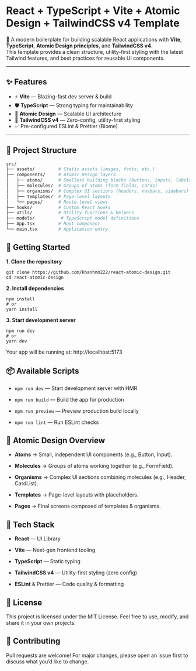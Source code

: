 # React + TypeScript + Vite + Atomic Design + TailwindCSS v4 Template

🚀 A modern boilerplate for building scalable React applications with **Vite**, **TypeScript**, **Atomic Design principles**, and **TailwindCSS v4**.  
This template provides a clean structure, utility-first styling with the latest Tailwind features, and best practices for reusable UI components.

---

## ✨ Features

- ⚡ **Vite** — Blazing-fast dev server & build  
- 🛡 **TypeScript** — Strong typing for maintainability  
- 🧩 **Atomic Design** — Scalable UI architecture  
- 🎨 **TailwindCSS v4** — Zero-config, utility-first styling  
- ✅ Pre-configured ESLint & Prettier (Biome) 

---

## 📂 Project Structure

```bash
src/
├── assets/         # Static assets (images, fonts, etc.)
├── components/     # Atomic Design layers
│   ├── atoms/      # Smallest building blocks (buttons, inputs, labels)
│   ├── molecules/  # Groups of atoms (form fields, cards)
│   ├── organisms/  # Complex UI sections (headers, navbars, sidebars)
│   ├── templates/  # Page-level layouts
│   └── pages/      # Route-level views
├── hooks/          # Custom React hooks
├── utils/          # Utility functions & helpers
├── models/          # TypeScript model definitions
├── App.tsx         # Root component
└── main.tsx        # Application entry
```

## 🚀 Getting Started
**1. Clone the repository**
```
git clone https://github.com/khanhnm222/react-atomic-design.git
cd react-atomic-design

```

**2. Install dependencies**
```
npm install
# or
yarn install
```
**3. Start development server**
```
npm run dev
# or
yarn dev
```

Your app will be running at: http://localhost:5173

## 📦 Available Scripts

- ```npm run dev``` — Start development server with HMR

- ```npm run build``` — Build the app for production

- ```npm run preview``` — Preview production build locally

- ```npm run lint``` — Run ESLint checks

## 🧩 Atomic Design Overview

- **Atoms** → Small, independent UI components (e.g., Button, Input).

- **Molecules** → Groups of atoms working together (e.g., FormField).

- **Organisms** → Complex UI sections combining molecules (e.g., Header, CardList).

- **Templates** → Page-level layouts with placeholders.

- **Pages** → Final screens composed of templates & organisms.

## 📖 Tech Stack

- **React**
 — UI Library

- **Vite**
 — Next-gen frontend tooling

- **TypeScript**
 — Static typing

- **TailwindCSS v4**
 — Utility-first styling (zero config)

- **ESLint**
 & Prettier
 — Code quality & formatting

## 📝 License
This project is licensed under the MIT License.
Feel free to use, modify, and share it in your own projects.

## 🙌 Contributing

Pull requests are welcome!
For major changes, please open an issue first to discuss what you’d like to change.